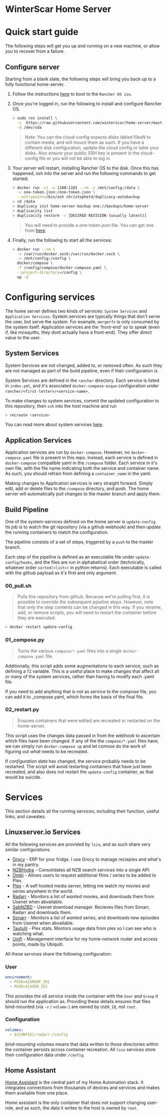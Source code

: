WinterScar Home Server
======================

# Quick start guide
The following steps will get you up and running on a new machine, or allow you to recover from a failure. 
## Configure server
Starting from a blank slate, the following steps will bring you back up to a fully functional home-server.

1. Follow the instructions [here](https://rancher.com/docs/os/v1.x/en/installation/workstation/boot-from-iso/)
   to boot to the `Rancher OS iso`.
2. Once you're logged in, run the following to install and configure Rancher OS.
    ```bash
    > sudo ros install \
      -c  https://raw.githubusercontent.com/winterscar/home-server/master/rancher/cloud-config.yml \
      -d /dev/sda
    ```
    > Note: You can the cloud-config expects disks labled filesN to contain media, and will mount them as such. If you have a different disk configuration, update the cloud config or lable your disks. 
    > Also ensure your public SSH key is present in the cloud-config file or you will not be able to log in.

3. Your server will restart, installing Rancher OS to the disk. Once this has happened, ssh into the server and run the following commands to get started:

    ```bash
    > docker run -it -u 1100:1101 --rm -v /mnt/config:/data \
      -v one-token.json:/one-token.json \
      --entrypoint=/bin/ash christophetd/duplicacy-autobackup
    > cd /data
    > duplicacy init home-server-backup one://backups/home-server
    > duplicacity list
    > duplicacity restore -r [DESIRED REVISION (usually latest)]
    ```
    > You will need to provide a one-token.json file. You can get one from [here](https://duplicacy.com/one_start).

4. Finally, run  the following to start all the services:
    ```bash
    > docker run --rm \
      -v /var/run/docker.sock:/var/run/docker.sock \
      -v /mnt/config:/config \
      docker/compose \
      -f /config/compose/docker-compose.yaml \
      --project-directory=/config \
      up -d
    ```

# Configuring services
The home server defines two kinds of services: `System Services` and `Application Services`.
System services are typically things that don't serve the user, but serve the system. For example, `mergerfs` is only consumed by the system itself. 
Application services are the 'front-end' so to speak (even if, like mosquitto, they dont actually have a front-end). They offer direct value to the user.

## System Services
System Services are not changed, added to, or removed often. As such they are not managed as part of the build pipeline, even if their configuration _is_. 

System Services are defined in  the `rancher` directory. Each service is listed in `index.yml`, and it's associated `docker-compose-esque` configuration under `rancher/<first-letter>/<service-name>`. 

To make changes to system services, commit the updated configuration to this repository, then `ssh` into the host machine and run
```bash
> recreate <service>
```

You can read more about system services [here](https://rancher.com/docs/os/v1.x/en/system-services/custom-system-services/).

## Application Services
Application services are run by `docker-compose`. However, no `docker-compose.yaml` file is present in this repo. Instead, each service is defined in `docker-compose` compatible yaml in the `/compose` folder. Each service in it's own file, with the file name indicating both the service and container name. As such, you should refrain from defining a `container_name` in the yaml.

Making changes to Application services is very straight forward. Simply edit, add or delete files to the `/compose` directory, and push. The home server will automatically pull changes to the master branch and apply them.

## Build Pipeline
One of the system-services defined on the home server is `update-config`. Its job is to watch the git repository (via a github webhook) and then update the running containers to match the configuration.

The pipeline consists of a set of steps, triggered by a `push` to the master branch.

Each step of the pipeline is defined as an executable file under `update-config/hooks`, and the files are run in alphabetical order (technically, whatever order `sorted(<list>)` in python returns). Each executable is called with the github payload as it's first and only argument. 

### 00_pull.sh
> Pulls this repository from github.
Because we're pulling first, it is possible to _override the subsequent pipeline steps_. However, note that only the step contents can be changed in this way. If you rename, add, or remove scripts, you will need to restart the container before they are executed.
```bash
> docker restart update-config
```

### 01_compose.py
> Turns the various `compose/*.yaml` files into a single `docker-compose.yaml` file. 

Additionally, this script adds some augmentations to each service, such as defining a `TZ` variable. This is a useful place to make changes that affect all or many of the system services, rather than having to modify each .yaml file.

If you need to add anything that is _not_ as service to the compose file, you can add it to _compose.yaml, which forms the basis of the final file.

### 02_restart.py
> Ensures containers that were edited are recreated or restarted on the home-server.

This script uses the changes data passed in from the webhook to ascertain which files have been changed. If any of the the `compose/*.yaml` files have, we can simply run `docker-compose up` and let comose do the work of figuring out _what_ needs to be recreated. 

If _configuration data_ has changed, the service probably needs to be restarted. The script will avoid restarting containers that have just been recreated, and also does not restart the `update-config` container, as that would be suicide.

# Services
This section details all the running services, including their function, useful links, and caveates. 

## Linuxserver.io Services
All the following services are provided by `lsio`, and as such share very similar configurations.
+ [Grocy](https://hub.docker.com/r/linuxserver/grocy/) -
  ERP for your fridge. I use Grocy to manage reciepies and what's in my pantry.
+ [NZBHydra](https://hub.docker.com/r/linuxserver/nzbhydra2/) -
  Consolidates all NZB search services into a single API.
+ [Ombi](https://hub.docker.com/r/linuxserver/ombi/) -
  Allows users to request additional films / series to be added to Plex.
+ [Plex](https://hub.docker.com/r/linuxserver/plex/) -
  A self hosted media server, letting me watch my movies and series anywhere in the world.
+ [Radarr](https://hub.docker.com/r/linuxserver/radarr/) -
  Monitors a list of _wanted_ movies, and downloads them from Usenet when abvailable.
+ [SabNZBD](https://hub.docker.com/r/linuxserver/sabnzbd/) -
  Usenet download manager. Recieves files from Sonarr, Radarr and downloads them.
+ [Sonarr](https://hub.docker.com/r/linuxserver/sonarr/) -
  Monitors a list of _wanted_ series, and downloads new episodes from Usenet when abvailable.
+ [Tautulli](https://hub.docker.com/r/linuxserver/Tautulli/) -
  Plex stats. Montors usage data from plex so I can see who is watching what.
+ [Unifi](https://hub.docker.com/r/linuxserver/Unifi/) -
  Management interface for my home-network router and access points, made by Ubiquiti.

All these services share the following configuration:
### User
```yaml
environment:
  - PGID=${GROUP_ID}
  - PUID=${USER_ID}
```
This provides the s6 service inside the container with the `User` and `Group` it should run the application as. Providing these details ensures that files bind-mounted (via `-v` / `volume:`) are owned by `USER_ID`, not `root`. 

### Configuration
```yaml
volumes:
  - ${CONFIG}/radarr:/config
```
_bind-mounting_ volumes means that data written to those directories within the container persists across container recreation. All `lsio` services store their configuration data under `/config`.

## Home Assistant
[Home Assistant](home-assistant.io) is the central part of my Home Automation stack. It integrates connections from thousands of devices and services and makes them available from one place.

Home assistant is the only container that does not support changing user-role, and as such, the data it writes to the host is owned by `root`.